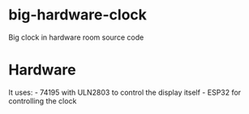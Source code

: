 # big-hardware-clock

Big clock in hardware room source code

# Hardware

It uses:
    - 74195 with ULN2803 to control the display itself
    - ESP32 for controlling the clock